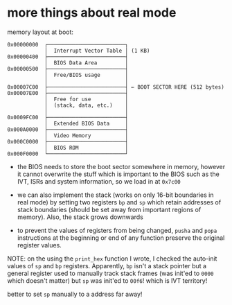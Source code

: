 # more things about real mode

memory layout at boot:

```
0x00000000  ┌─────────────────────────┐
            │  Interrupt Vector Table │ (1 KB)
0x00000400  ├─────────────────────────┤
            │  BIOS Data Area         │
0x00000500  ├─────────────────────────┤
            │  Free/BIOS usage        │
            │                         │
0x00007C00  ├─────────────────────────┤ ← BOOT SECTOR HERE (512 bytes)
0x00007E00  ├─────────────────────────┤
            │  Free for use           │
            │  (stack, data, etc.)    │
            │                         │
0x0009FC00  ├─────────────────────────┤
            │  Extended BIOS Data     │
0x000A0000  ├─────────────────────────┤
            │  Video Memory           │
0x000C0000  ├─────────────────────────┤
            │  BIOS ROM               │
0x000F0000  └─────────────────────────┘

```

- the BIOS needs to store the boot sector somewhere in memory, however it cannot overwrite the stuff which is important to the BIOS such as the IVT, ISRs and system information, so we load in at `0x7c00`

- we can also implement the stack (works on only 16-bit boundaries in real mode) by setting two registers `bp` and `sp` which retain addresses of stack boundaries (should be set away from important regions of memory). Also, the stack grows downwards

- to prevent the values of registers from being changed, `pusha` and `popa` instructions at the beginning or end of any function preserve the original register values.

NOTE: on the using the `print_hex` function I wrote, I checked the auto-init values of `sp` and `bp` registers. Apparently, `bp` isn't a stack pointer but a general register used to manually track stack frames (was init'ed to `0000` which doesn't matter) but `sp` was init'ed to `00f6`! which is IVT territory!

better to set `sp` manually to a address far away!

